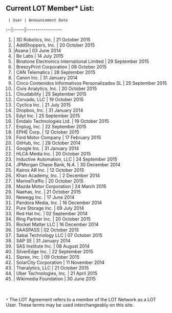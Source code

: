 ## Current LOT Member* List:

 	 | User | Announcement Date
:--|:-----|:----------------- 	
1. | 3D Robotics, Inc. | 21 October 2015
2. | AddShoppers, Inc. | 20 October 2015
3. |Asana | 03 June 2014
4. | Be Labs | 14 July 2015
5. | Binatone Electronics International Limited | 29 September 2015
6. | BreezyPrint Corporation | 08 October 2015
7. | CAN Telematics | 28 September 2015
8. |	Canon Inc. | 31 January 2014
9. | Cinco Contenidos Informativos Personalizados SL | 25 September 2015
10. | Civis Analytics, Inc. | 20 October 2015
11. | Cloudability | 25 September 2015
12. | Corvado, LLC | 19 October 2015
13. | Cyclica Inc. | 21 July 2015
14. |	Dropbox, Inc. | 31 January 2014
15. | Edyt Inc. | 25 September 2015
16. | Emdalo Technologies Ltd. | 19 October 2015
17. | Enplug, Inc. | 22 September 2015
18. | EPHE Corp. | 12 October 2015
19. | Ford Motor Company | 17 February 2015
20. |	GitHub, Inc. | 28 October 2014
21. |	Google Inc. | 31 January 2014
22. | HLCA Media Inc. | 20 October 2015
23. | Inductive Automation, LLC | 24 September 2015
24. | JPMorgan Chase Bank, N.A. | 30 December 2014
25. | Kairos AR Inc. | 12 October 2015
26. |	Khan Academy, Inc. | 2 December 2014
27. | MarineTraffic | 20 October 2015
28. | Mazda Motor Corporation | 24 March 2015
29. | Naehas, Inc. | 21 October 2015
30. |	Newegg Inc. | 17 June 2014
31. | Pandora Media, Inc. | 16 December 2014 
32. |	Pure Storage Inc. | 09 July 2014
33. |	Red Hat Inc. | 02 September 2014
34. | Ring Partner Inc. | 20 October 2015
35. | Rocket Matter LLC | 16 December 2014
36. | SAASPASS | 02 October 2015
37. | Sabai Technology LLC | 07 October 2015
38. |	SAP SE | 31 January 2014
39. |	SAS Institute Inc. | 08 August 2014
40. | SilverEdge Inc. | 22 September 2015
41. | Sipree, Inc. | 09 October 2015
42. |	SolarCity Corporation | 11 November 2014
43. | Theralytics, LLC | 21 October 2015
44. | Uber Technologies, Inc. | 21 April 2015
45. | Wikimedia Foundation | 30 June 2015

<br><br>`*` The LOT Agreement refers to a member of the LOT Network as a LOT User. These terms may be used interchangeably on this site. 
